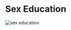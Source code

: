 # Sex Education

![sex education](https://occ-0-2794-2219.1.nflxso.net/dnm/api/v6/9pS1daC2n6UGc3dUogvWIPMR_OU/AAAABX_JCq57-TuTQRDPcumA7WlVQcLuflwx5fOmRLhQArm-6Z9fwrXHy1be91iW0nBu5ofCUJKNU0_4vfuSW-rART9C8S9fxgPsSM17DaROhANJbd5N.jpg?r=6e7)
